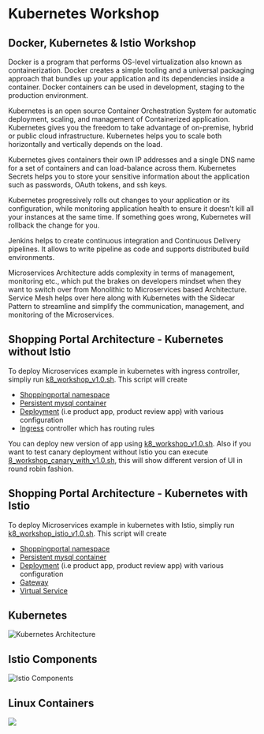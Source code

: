# Kubernetes Workshop

## Docker, Kubernetes & Istio Workshop
  
Docker is a program that performs OS-level virtualization also known as containerization. Docker creates a simple tooling and a universal packaging approach that bundles up your application and its dependencies inside a container. Docker containers can be used in development, staging to the production environment.

Kubernetes is an open source Container Orchestration System for automatic deployment, scaling, and management of Containerized application. Kubernetes gives you the freedom to take advantage of on-premise, hybrid or public cloud infrastructure. Kubernetes helps you to scale both horizontally and vertically depends on the load.

Kubernetes gives containers their own IP addresses and a single DNS name for a set of containers and can load-balance across them. Kubernetes Secrets helps you to store your sensitive information about the application such as passwords, OAuth tokens, and ssh keys.

Kubernetes progressively rolls out changes to your application or its configuration, while monitoring application health to ensure it doesn't kill all your instances at the same time. If something goes wrong, Kubernetes will rollback the change for you. 

Jenkins helps to create continuous integration and Continuous Delivery pipelines. It allows to write pipeline as code and supports distributed build environments.

Microservices Architecture adds complexity in terms of management, monitoring etc., which put the brakes on developers mindset when they want to switch over from Monolithic to Microservices based Architecture. Service Mesh helps over here along with Kubernetes with the Sidecar Pattern to streamline and simplify the communication, management, and monitoring of the Microservices.

## Shopping Portal Architecture - Kubernetes without Istio

To deploy Microservices example in kubernetes with ingress controller, simpliy run [k8_workshop_v1.0.sh](https://raw.githubusercontent.com/meta-magic/kubernetes_workshop/master/k8_workshop_v1.0.sh). This script will create
 - [Shoppingportal namespace](https://github.com/meta-magic/kubernetes_workshop/tree/master/yaml/infra)
 - [Persistent mysql container](https://github.com/meta-magic/kubernetes_workshop/tree/master/yaml/mysqlfiles)
 - [Deployment](https://github.com/meta-magic/kubernetes_workshop/tree/master/yaml/microservice) (i.e product app, product review app) with various configuration
 - [Ingress](https://github.com/meta-magic/kubernetes_workshop/tree/master/yaml/infra) controller which has routing rules
 
 You can deploy new version of app using [k8_workshop_v1.0.sh](https://github.com/meta-magic/kubernetes_workshop/blob/master/k8_workshop_v1.0.sh). Also if you want to test canary deployment without Istio you can execute [8_workshop_canary_with_v1.0.sh](https://github.com/meta-magic/kubernetes_workshop/blob/master/k8_workshop_canary_with_v1.0.sh), this will show different version of UI in round robin fashion.


## Shopping Portal Architecture - Kubernetes with Istio

To deploy Microservices example in kubernetes with Istio, simpliy run [k8_workshop_istio_v1.0.sh](https://github.com/meta-magic/kubernetes_workshop/blob/master/k8_workshop_istio_v1.0.sh). This script will create
 - [Shoppingportal namespace](https://github.com/meta-magic/kubernetes_workshop/blob/master/yaml/istio/shopping-ns.yaml)
 - [Persistent mysql container](https://github.com/meta-magic/kubernetes_workshop/tree/master/yaml/mysqlfiles)
 - [Deployment](https://github.com/meta-magic/kubernetes_workshop/tree/master/yaml/istio) (i.e product app, product review app) with various configuration
 - [Gateway](https://github.com/meta-magic/kubernetes_workshop/blob/master/yaml/istio/shoppingportal-gw.yaml)
 - [Virtual Service](https://github.com/meta-magic/kubernetes_workshop/blob/master/yaml/istio/shoppingportal-virtualservice.yaml)


## Kubernetes

<img src="https://img1.wsimg.com/isteam/ip/d5c5425e-ea61-41bb-a47e-8ce1293c41f9/b059f935-241a-4cbe-908c-f30388821e39.jpg/:/cr=t:0%25,l:0%25,w:100%25,h:100%25/rs=h:1300,cg:true" alt="Kubernetes Architecture" />

## Istio Components

<img src="https://img1.wsimg.com/isteam/ip/d5c5425e-ea61-41bb-a47e-8ce1293c41f9/754c38e1-0aef-4d67-a0e5-767ab2491a87.jpg/:/cr=t:0%25,l:0%25,w:100%25,h:100%25/rs=w:2272,h:1136,cg:true" alt="Istio Components" />

## Linux Containers 

<img src="https://img1.wsimg.com/isteam/ip/d5c5425e-ea61-41bb-a47e-8ce1293c41f9/987cc423-d7c6-46a2-9d08-62c2caa906da.jpg/:/cr=t:0%25,l:0%25,w:100%25,h:100%25/rs=w:2272,h:1136,cg:true" lt="Linux Containers" />
